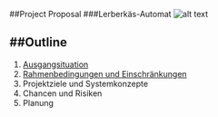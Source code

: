 ##Project Proposal
###Lerberkäs-Automat          ![alt text](https://www.markdownguide.org/assets/images/tux.png)





##Outline
---

1. [Ausgangsituation](Project_Proposal_1.md)
2. [Rahmenbedingungen und Einschränkungen](Rahmenbedingungen_und_Einschränkungen.md)
3. Projektziele und Systemkonzepte
4. Chancen und Risiken
5. Planung